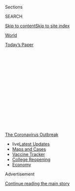 <div id="app">

<div>

<div>

<div>

<div class="NYTAppHideMasthead css-1q2w90k e1suatyy0">

<div class="section css-ui9rw0 e1suatyy2">

<div class="css-eph4ug er09x8g0">

<div class="css-6n7j50">

</div>

<span class="css-1dv1kvn">Sections</span>

<div class="css-10488qs">

<span class="css-1dv1kvn">SEARCH</span>

</div>

[Skip to content](#site-content)[Skip to site
index](#site-index)

</div>

<div id="masthead-section-label" class="css-1wr3we4 eaxe0e00">

[World](https://www.nytimes.com/section/world)

</div>

<div class="css-10698na e1huz5gh0">

</div>

</div>

<div id="masthead-bar-one" class="section hasLinks css-15hmgas e1csuq9d3">

<div class="css-uqyvli e1csuq9d0">

</div>

<div class="css-1uqjmks e1csuq9d1">

</div>

<div class="css-9e9ivx">

[](https://myaccount.nytimes.com/auth/login?response_type=cookie&client_id=vi)

</div>

<div class="css-1bvtpon e1csuq9d2">

[Today’s
Paper](https://www.nytimes.com/section/todayspaper)

</div>

</div>

</div>

</div>

<div data-aria-hidden="false">

<div id="site-content" data-role="main">

<div>

<div class="css-1aor85t" style="opacity:0.000000001;z-index:-1;visibility:hidden">

<div class="css-1hqnpie">

<div class="css-epjblv">

<span class="css-17xtcya">[World](/section/world)</span><span class="css-x15j1o">|</span><span class="css-fwqvlz">Coronavirus
Live Updates: As U.S. Considers Fall Classes, a Divide Emerges Between
Public and Private
Schools</span>

</div>

<div class="css-k008qs">

<div class="css-1iwv8en">

<span class="css-18z7m18"></span>

<div>

</div>

</div>

<span class="css-1n6z4y">https://nyti.ms/31pgRCi</span>

<div class="css-1705lsu">

<div class="css-4xjgmj">

<div class="css-4skfbu" data-role="toolbar" data-aria-label="Social Media Share buttons, Save button, and Comments Panel with current comment count" data-testid="share-tools">

  - 
  - 
  - 
  - 
    
    <div class="css-6n7j50">
    
    </div>

  - 
  - 

</div>

</div>

</div>

</div>

</div>

</div>

<div id="NYT_TOP_BANNER_REGION" class="css-13pd83m">

<div>

<div id="styln-prism-menu-1592847958612" class="section interactive-content interactive-size-medium css-1edisqu">

<div class="css-17ih8de interactive-body">

<div id="scroll-container" class="css-1gj85ro">

[<span class="styln-title-wrap"><span class="css-1pje3qr">The
Coronavirus</span><span class="css-1pje3qr">
Outbreak</span></span>](https://www.nytimes.com/news-event/coronavirus?action=click&pgtype=Article&state=default&region=TOP_BANNER&context=storylines_menu)

  - <span class="css-kqxiym" data-emphasize="true">live</span>[Latest
    Updates](https://www.nytimes.com/2020/08/04/world/coronavirus-cases.html?action=click&pgtype=Article&state=default&region=TOP_BANNER&context=storylines_menu)
  - [Maps and
    Cases](https://www.nytimes.com/interactive/2020/us/coronavirus-us-cases.html?action=click&pgtype=Article&state=default&region=TOP_BANNER&context=storylines_menu)
  - [Vaccine
    Tracker](https://www.nytimes.com/interactive/2020/science/coronavirus-vaccine-tracker.html?action=click&pgtype=Article&state=default&region=TOP_BANNER&context=storylines_menu)
  - [College
    Reopening](https://www.nytimes.com/2020/08/02/us/covid-college-reopening.html?action=click&pgtype=Article&state=default&region=TOP_BANNER&context=storylines_menu)
  - [Economy](https://www.nytimes.com/live/2020/08/04/business/stock-market-today-coronavirus?action=click&pgtype=Article&state=default&region=TOP_BANNER&context=storylines_menu)

</div>

</div>

</div>

</div>

</div>

<div id="top-wrapper" class="css-1sy8kpn">

<div id="top-slug" class="css-l9onyx">

Advertisement

</div>

[Continue reading the main
story](#after-top)

<div class="ad top-wrapper" style="text-align:center;height:100%;display:block;min-height:250px">

<div id="top" class="place-ad" data-position="top" data-size-key="top">

</div>

</div>

<div id="after-top">

</div>

</div>

<div id="sponsor-wrapper" class="css-1hyfx7x">

<div id="sponsor-slug" class="css-19vbshk">

Supported by

</div>

[Continue reading the main
story](#after-sponsor)

<div id="sponsor" class="ad sponsor-wrapper" style="text-align:center;height:100%;display:block">

</div>

<div id="after-sponsor">

</div>

</div>

<div class="css-14oxmzc edomiq20">

<div class="css-40v4b6">

<span class="css-sgss5">LIVE UPDATES</span>

</div>

<span>Updated </span>

<div class="css-ki347z">

<span class="css-1656jku">Aug. 4, 2020, 2:55 p.m.
ET</span><span class="css-xwx5dt"></span>

</div>

<span class="css-1dv1kvn" data-aria-live="polite">Aug. 4, 2020, 2:55
p.m.
ET</span>

</div>

<div class="css-1vkm6nb ehdk2mb0">

# Coronavirus Live Updates: As U.S. Considers Fall Classes, a Divide Emerges Between Public and Private Schools

</div>

Tens of millions of Americans have lost crucial jobless benefits, and
lawmakers still can’t seem to agree on a relief measure. Israel’s
troubled school reopenings could be a lesson for the U.S.

<div class="css-192lewg e1oheyly0">

Right Now

The inspector general overseeing the Treasury Department’s $500 billion
pandemic recovery fund released his first report to Congress since being
appointed by President Trump in
June.

</div>

<div class="section meteredContent css-1r7ky0e" name="articleBody" itemprop="articleBody">

<div class="css-19qgada">

### Here’s what you need to know:

  - [Public and private schools in Maryland and elsewhere are divided
    over in-person instruction.](#link-4825b93)
  - [N.Y.C.’s health commissioner resigns after clashing with the mayor
    over the virus.](#link-4d1eafa8)
  - [‘Long days, long nights’: Washington prepares for a prolonged fight
    over virus relief.](#link-6b644638)
  - [As Isaias makes landfall, the virus makes it trickier to shelter
    from the storm.](#link-5c0d6427)
  - [Trump addresses the death toll: ‘It is what it
    is.’](#link-76dff678)
  - [The W.H.O. cautions Russia on its vaccine rollout.](#link-27d0cbff)
  - [Two N.I.H. studies are recruiting patients to test possible
    Covid-19 treatments.](#link-86f22d6)

</div>

<div class="css-79elbk" data-testid="photoviewer-wrapper">

<div class="css-z3e15g" data-testid="photoviewer-wrapper-hidden">

</div>

<div class="css-1a48zt4 ehw59r15" data-testid="photoviewer-children">

![<span class="css-16f3y1r e13ogyst0" data-aria-hidden="true">Among the
private schools affected by Gov. Larry Hogan’s order is St. Andrew’s
Episcopal School in Potomac, Md., where Barron Trump, President Trump’s
youngest son, is
enrolled. </span><span class="css-cnj6d5 e1z0qqy90" itemprop="copyrightHolder"><span class="css-1ly73wi e1tej78p0">Credit...</span><span>Samuel
Corum for The New York
Times</span></span>](https://static01.nyt.com/images/2020/08/04/us/04virus-briefing-mdschools/merlin_172035453_a62b7a02-8ceb-457e-ab5d-c17c7edfcf33-articleLarge.jpg?quality=75&auto=webp&disable=upscale)

</div>

</div>

<div class="css-1fanzo5 StoryBodyCompanionColumn">

<div class="css-53u6y8">

education roundup

## 

<div id="link-4825b93" class="css-105iojl">

</div>

<div>

<span height="1"></span>

</div>

Public and private schools in Maryland and elsewhere are divided over
in-person instruction.

An emergency order [issued
Monday](https://twitter.com/GovLarryHogan/status/1290330304830246912) by
Gov. Larry Hogan of Maryland, which countermanded a Montgomery County
Health Department directive regarding school closures, has highlighted a
divide between public and private schools over reopening plans.

The county health department had instructed all private schools to
[start the year teaching
remotely](https://www.montgomerycountymd.gov/OPI/Resources/Files/pdf/2020/NonPublicSchools_07-31-20.pdf),
as every public school district in the Washington area has already
decided to do, including those in Montgomery County. Private schools
would not be allowed to begin in-person classes until after Oct. 1, the
order said.

But Mr. Hogan, a Republican, said on Monday that county health officers
didn’t have the authority to stop private schools from reopening,
[noting in his
statement](https://twitter.com/GovLarryHogan/status/1290330304830246912/photo/1)
that public school boards and superintendents have made individual
decisions with the help of local health officials and saying that
private institutions should be allowed to do the same.

“Private and parochial schools deserve the same opportunity and
flexibility to make reopening decisions based on public health
guidance,” Mr. Hogan said. “The blanket closure mandate imposed by
Montgomery County was overly broad and inconsistent with the powers
intended to be delegated to the county health officer.”

</div>

</div>

<div class="css-1fanzo5 StoryBodyCompanionColumn">

<div class="css-53u6y8">

A similar dynamic is [playing out in some other parts of the
country](https://www.nytimes.com/2020/07/16/upshot/coronavirus-school-reopening-private-public-gap.html),
where public schools are opening remotely while private schools are
planning in-person or various hybrid models.

Montgomery County, just outside the nation’s capital, is home to some of
the nation’s most prestigious private schools, attended by the children
of politicians, public officials and diplomats. They include St.
Andrew’s Episcopal School, attended by Barron Trump, the president’s
youngest child.

St. Andrew’s [has not yet
decided](https://www.saes.org/covid-19-information) whether it will
begin the school year with distance learning or a hybrid model. But some
other private schools in Maryland, including [Georgetown
Preparatory](https://www.gprep.org/about/news/~post/response-to-the-montgomery-county-health-departments-july-31-directive-20200803),
an all-male Jesuit school in North Bethesda, planned to let families
choose between online or in-person classes, and would have had to alter
those plans under the county order.

Other key education developments:

  - Students in **Mexico** will exclusively take classes broadcast on
    television or the radio when the school year begins later this
    month, in an effort to avoid further coronavirus outbreaks, the
    government announced on Monday. Schools will only reopen when
    authorities determine that new and active infections, which remain
    high across the nation, decline enough for a safe return to the
    classroom.

  - A [rash of positive
    cases](https://www.nytimes.com/2020/08/03/us/school-closing-coronavirus.html)
    during the first week of school in some **parts of the United
    States** foreshadows a stop-and-start year in which students and
    staff members may have to bounce between instruction in the
    classroom and remotely at home because of infections and
    quarantines.

  - **Israel** reopened schools in May, and within days [infections were
    reported](https://www.nytimes.com/2020/08/04/world/middleeast/coronavirus-israel-schools-reopen.html)
    at a Jerusalem high school. The virus rippled out to the students’
    homes and then to other schools and neighborhoods, ultimately
    infecting hundreds of students, teachers and relatives. Other
    outbreaks forced hundreds of schools to close, and across the
    country, tens of thousands of students and teachers were
    quarantined. As countries consider back-to-school strategies for the
    fall, the outbreaks there [illustrates the dangers of moving too
    precipitously](https://www.nytimes.com/2020/08/04/world/middleeast/coronavirus-israel-schools-reopen.html).

## 

<div id="link-4d1eafa8" class="css-105iojl">

</div>

<div>

<span height="1"></span>

</div>

N.Y.C.’s health commissioner resigns after clashing with the mayor over
the
virus.

</div>

</div>

<div class="css-79elbk" data-testid="photoviewer-wrapper">

<div class="css-z3e15g" data-testid="photoviewer-wrapper-hidden">

</div>

<div class="css-1a48zt4 ehw59r15" data-testid="photoviewer-children">

<div class="css-1xdhyk6 erfvjey0">

<span class="css-1ly73wi e1tej78p0">Image</span>

<div class="css-zjzyr8">

<div data-testid="lazyimage-container" style="height:257.77777777777777px">

</div>

</div>

</div>

<span class="css-16f3y1r e13ogyst0" data-aria-hidden="true">Dr. Oxiris
Barbot, New York City’s health commissioner, during a coronavirus
meeting in New York in March. She resigned on
Tuesday.</span><span class="css-cnj6d5 e1z0qqy90" itemprop="copyrightHolder"><span class="css-1ly73wi e1tej78p0">Credit...</span><span>Dave
Sanders for The New York Times</span></span>

</div>

</div>

<div class="css-1fanzo5 StoryBodyCompanionColumn">

<div class="css-53u6y8">

New York City’s health commissioner, Dr. Oxiris Barbot, [resigned on
Tuesday in protest over her “deep
disappointment”](https://www.nytimes.com/2020/08/04/nyregion/oxiris-barbot-health-commissioner-resigns.html)
with Mayor Bill de Blasio’s handling of the coronavirus outbreak and
subsequent efforts to keep the outbreak in check.

</div>

</div>

<div class="css-1fanzo5 StoryBodyCompanionColumn">

<div class="css-53u6y8">

Her departure came after [escalating
tensions](https://www.nytimes.com/2020/05/14/nyregion/coronavirus-de-blasio-mitchell-katz.html)
between City Hall and top Health Department officials, which began at
the start of the city’s outbreak in March, burst into public view.

“I leave my post today with deep disappointment that during the most
critical public health crisis in our lifetime, that the Health
Department’s incomparable disease control expertise was not used to the
degree it could have been,” she said in her resignation email sent to
Mr. de Blasio, a copy of which was shared with The New York Times.

“Our experts are world renowned for their epidemiology, surveillance and
response work. The city would be well served by having them at the
strategic center of the response not in the background.”

Dr. Barbot’s resignation could renew questions about Mr. de Blasio’s
handling of the response to the outbreak, which devastated the city in
the spring, killing more than 20,000 residents, even as it has largely
subsided in recent weeks. And it comes at a pivotal moment: Public
schools are scheduled to partially open next month, which could be
crucial for the city’s recovery, and fears are growing that the outbreak
could surge again when the weather cools.

The mayor had been faulted by public health experts, including some
within the Health Department, for not moving faster to close down
schools and businesses in March, when New York emerged as an epicenter
of the pandemic.

Public health officials have bristled at the mayor’s decision to strip
the Health Department of its responsibility for contact tracing and
[give it
instead](https://www.nytimes.com/2020/05/07/nyregion/coronavirus-contact-tracing-nyc.html)
to the public hospital system, known as Health + Hospitals. The Health
Department has performed such tracing for decades; the public hospitals
have not.

“It had been clear in recent days that it was time for a change,” Mr. de
Blasio said in a hastily called news conference. “We need an atmosphere
of unity. We need an atmosphere of common purpose.”

</div>

</div>

<div class="css-1fanzo5 StoryBodyCompanionColumn">

<div class="css-53u6y8">

The mayor moved quickly to replace Dr. Barbot, immediately announcing
the appointment of a new health commissioner, Dr. Dave A. Chokshi, a
former senior leader at Health + Hospitals.

</div>

</div>

<div>

</div>

<div class="css-1fanzo5 StoryBodyCompanionColumn">

<div class="css-53u6y8">

## 

<div id="link-6b644638" class="css-105iojl">

</div>

<div>

<span height="1"></span>

</div>

‘Long days, long nights’: Washington prepares for a prolonged fight over
virus
relief.

</div>

</div>

<div class="css-79elbk" data-testid="photoviewer-wrapper">

<div class="css-z3e15g" data-testid="photoviewer-wrapper-hidden">

</div>

<div class="css-1a48zt4 ehw59r15" data-testid="photoviewer-children">

<div class="css-1xdhyk6 erfvjey0">

<span class="css-1ly73wi e1tej78p0">Image</span>

<div class="css-zjzyr8">

<div data-testid="lazyimage-container" style="height:257.77777777777777px">

</div>

</div>

</div>

<span class="css-16f3y1r e13ogyst0" data-aria-hidden="true">Treasury
Secretary Steven Mnuchin, left, and Mark Meadows, the White House chief
of staff, on Capitol Hill last week. The two will meet with
Congressional leaders again on Tuesday to work on the coronavirus relief
package.</span><span class="css-cnj6d5 e1z0qqy90" itemprop="copyrightHolder"><span class="css-1ly73wi e1tej78p0">Credit...</span><span>Erin
Scott/Reuters</span></span>

</div>

</div>

<div class="css-1fanzo5 StoryBodyCompanionColumn">

<div class="css-53u6y8">

Negotiators on Tuesday are set to reconvene on Capitol Hill to continue
hammering out differences over a coronavirus relief package, with top
Trump administration officials scheduled to return for [another meeting
with congressional
Democrats](https://www.nytimes.com/2020/08/02/us/politics/coronavirus-jobless-aid.html).

Treasury Secretary Steven Mnuchin and Mark Meadows, the White House
chief of staff, will meet with Speaker Nancy Pelosi of California and
Senator Chuck Schumer of New York, the minority leader. Mr. Mnuchin and
Mr. Meadows will also join Senate Republicans for a closed-door policy
lunch.

The Senate is scheduled to take a monthlong recess at the end of the
week, but it is unclear if lawmakers will leave Washington without a
deal. Tens of millions of Americans have lost crucial [unemployment
benefits](https://www.nytimes.com/2020/07/30/business/unemployment-payments-change.html)
as well as a [federal moratorium on
evictions](https://www.nytimes.com/2020/07/23/business/evictions-moratorium-cares-act.html),
and economists warn that permanent damage could be wrought on the
economy without action.

“I’ve never been a gambler,” said Senator Lisa Murkowski, Republican of
Alaska, when asked about the prospect of a deal before the end of the
week. “But if I were a gambler, I’d say we need to have some long days,
long nights. Work hard.”

</div>

</div>

<div class="css-1fanzo5 StoryBodyCompanionColumn">

<div class="css-53u6y8">

White House officials and Democratic leaders reported some progress over
the weekend, but there are still [substantial
differences](https://www.nytimes.com/2020/08/02/us/politics/coronavirus-jobless-aid.html).
Democrats are proposing a $3 trillion rescue plan that would include
restoring $600-per-week jobless aid payments that expired on Friday and
extending them through January, while Republicans are pushing a $1
trillion package that would reduce those payments substantially.

President Trump on Monday raised the idea of using an executive order to
address the moratorium on evictions, while also hurling insults at
Democratic leaders who were meeting with his top advisers in search of a
compromise. But he [has been notably absent from the
negotiations](https://www.nytimes.com/2020/08/03/us/politics/congress-jobless-aid-talks-trump.html)
themselves.

Mr. Trump accused Democrats of being focused on getting “bailout money”
for states controlled by Democrats, and unconcerned with extending
unemployment benefits.

Democrats have proposed providing more than $900 billion to strapped
states and cities whose budgets have been decimated, but it is
Republicans who have proposed slashing the jobless aid. Democrats have
refused to do so, cementing the stalemate.

Fueling an already complicated impasse, outside advisers are also trying
to get the president to bypass Congress and unilaterally impose a
[temporary payroll tax cut, an idea that Mr. Trump has
championed](https://www.nytimes.com/2020/07/23/business/payroll-tax-cut-trump-recession.html)
but that his negotiators dropped amid opposition from both parties.

Congressional staff and lobbyists who are engaged in discussions said on
Monday that the talks between administration officials and Ms. Pelosi
and Mr. Schumer had essentially frozen negotiations between top
Democrats and Republicans on key committees who would have to hammer out
the details of any deal.

</div>

</div>

<div class="css-1fanzo5 StoryBodyCompanionColumn">

<div class="css-53u6y8">

That could leave the parties little time to flesh out any compromises
over additional aid to businesses or individuals, yielding a plan that
mostly consists of re-upping existing aid programs like the Paycheck
Protection Program and direct payments to
individuals.

</div>

</div>

<div>

</div>

<div id="virus-dashboard-promo-article" class="section interactive-content interactive-size-scoop css-174j8de" data-id="100000007209771">

<div class="css-17ih8de interactive-body" data-sourceid="100000007209771">

<div id="g-2020-03-16-coronavirus-maps-embed" class="g-story g-freebird g-max-limit" data-prd-dropzone-below-masthead="100000006938224" data-preview-slug="2020-03-16-coronavirus-maps">

<div class="g-asset g-svelte g-article-embed-dashboard" style="max-width: 1200px">

<div class="g-svelte" data-component="1">

<div class="dashboard svelte-1o1rjf3">

## [Tracking the Coronavirus ›](https://www.nytimes.com/interactive/2020/us/coronavirus-us-cases.html)

<div class="grid svelte-1o1rjf3">

<div class="section svelte-1o1rjf3">

[](https://www.nytimes.com/interactive/2020/us/coronavirus-us-cases.html)

<table>
<colgroup>
<col style="width: 25%" />
<col style="width: 25%" />
<col style="width: 25%" />
<col style="width: 25%" />
</colgroup>
<thead>
<tr class="header">
<th><strong>United States ›</strong></th>
<th>On Aug. 3</th>
<th>14-day<br />
change</th>
<th>Trend</th>
</tr>
</thead>
<tbody>
<tr class="odd">
<td>New cases</td>
<td>47,832</td>
<td>-9%</td>
<td><div class="chart-container svelte-m2fyje" style="color: #cc0000">

</div></td>
</tr>
<tr class="even">
<td>New deaths</td>
<td>602</td>
<td>+36%</td>
<td><div class="chart-container svelte-m2fyje" style="color: #333">

</div></td>
</tr>
</tbody>
</table>

</div>

<div class="section svelte-1o1rjf3">

<div class="rising">

### Where cases are **rising** fastest

<div class="state-grid svelte-sxbviw">

[](https://www.nytimes.com/interactive/2020/us/hawaii-coronavirus-cases.html)

<div class="chart-container svelte-sxbviw">

</div>

Hawaii
[](https://www.nytimes.com/interactive/2020/us/rhode-island-coronavirus-cases.html)

<div class="chart-container svelte-sxbviw">

</div>

R.I.
[](https://www.nytimes.com/interactive/2020/us/new-jersey-coronavirus-cases.html)

<div class="chart-container svelte-sxbviw">

</div>

N.J.
[](https://www.nytimes.com/interactive/2020/us/alaska-coronavirus-cases.html)

<div class="chart-container svelte-sxbviw">

</div>

Alaska
[](https://www.nytimes.com/interactive/2020/us/nebraska-coronavirus-cases.html)

<div class="chart-container svelte-sxbviw">

</div>

Neb.
[](https://www.nytimes.com/interactive/2020/us/missouri-coronavirus-cases.html)

<div class="chart-container svelte-sxbviw">

</div>

Mo.
[](https://www.nytimes.com/interactive/2020/us/massachusetts-coronavirus-cases.html)

<div class="chart-container svelte-sxbviw">

</div>

Mass.
[](https://www.nytimes.com/interactive/2020/us/south-dakota-coronavirus-cases.html)

<div class="chart-container svelte-sxbviw">

</div>

S.D.
[](https://www.nytimes.com/interactive/2020/us/puerto-rico-coronavirus-cases.html)

<div class="chart-container svelte-sxbviw">

</div>

P.R.
[](https://www.nytimes.com/interactive/2020/us/illinois-coronavirus-cases.html)

<div class="chart-container svelte-sxbviw">

</div>

Ill.
[](https://www.nytimes.com/interactive/2020/us/oklahoma-coronavirus-cases.html)

<div class="chart-container svelte-sxbviw">

</div>

Okla.
[](https://www.nytimes.com/interactive/2020/us/maryland-coronavirus-cases.html)

<div class="chart-container svelte-sxbviw">

</div>

Md.

</div>

</div>

</div>

<div class="section svelte-1o1rjf3">

<div class="maps svelte-2bdny">

[](https://www.nytimes.com/interactive/2020/us/coronavirus-us-cases.html)

### U.S. hot spots ›

![US coronavirus
cases](https://static01.nyt.com/newsgraphics/2020/03/16/coronavirus-maps/b0d73d23a7cc6fac169d2f3bc174cccb1e3b3ad7/images/orphan_usa-threeByTwoSmallAt2X.png)
[](https://www.nytimes.com/interactive/2020/world/coronavirus-maps.html)

### Worldwide ›

![Worldwide coronavirus
cases](https://static01.nyt.com/newsgraphics/2020/03/16/coronavirus-maps/b0d73d23a7cc6fac169d2f3bc174cccb1e3b3ad7/images/orphan_world-threeByTwoSmallAt2X.png)

</div>

</div>

</div>

</div>

</div>

</div>

</div>

</div>

</div>

<div class="css-1fanzo5 StoryBodyCompanionColumn">

<div class="css-53u6y8">

## 

<div id="link-5c0d6427" class="css-105iojl">

</div>

<div>

<span height="1"></span>

</div>

As Isaias makes landfall, the virus makes it trickier to shelter from
the
storm.

</div>

</div>

<div class="css-79elbk" data-testid="photoviewer-wrapper">

<div class="css-z3e15g" data-testid="photoviewer-wrapper-hidden">

</div>

<div class="css-1a48zt4 ehw59r15" data-testid="photoviewer-children">

<div class="css-1xdhyk6 erfvjey0">

<span class="css-1ly73wi e1tej78p0">Image</span>

<div class="css-zjzyr8">

<div data-testid="lazyimage-container" style="height:257.77777777777777px">

</div>

</div>

</div>

<span class="css-16f3y1r e13ogyst0" data-aria-hidden="true"> Damage in
Southport, N.C., on Tuesday as Hurricane Isaias moved through the
state.</span><span class="css-cnj6d5 e1z0qqy90" itemprop="copyrightHolder"><span class="css-1ly73wi e1tej78p0">Credit...</span><span>Gerry
Broome/Associated Press</span></span>

</div>

</div>

<div class="css-1fanzo5 StoryBodyCompanionColumn">

<div class="css-53u6y8">

Storm shelters in North Carolina, [where Hurricane Isaias made landfall
late
Monday](https://www.nytimes.com/2020/08/04/us/isaias-storm-updates.html),
prepared to deal with a dual threat from severe weather and the virus by
screening for symptoms of the virus and socially distancing people who
took shelter.

“Our state has weathered our fair share of storms in recent years,” Gov.
Roy Cooper said over the weekend. “We know how to plan, prepare and
respond when it’s over. Nothing about that has changed, but this time,
we’re going to have to do it with a mask on.”

The state’s Department of Public Safety also urged residents to bring
their own blankets and bedding, and asked people to stay at motels or
with relatives if possible. Shelters will serve meals in sealed
containers rather than in typical serving lines.

Gov. Philip D. Murphy of New Jersey also urged residents to take
shelter, but not to break social-distancing guidelines by staying with
large groups of friends or relatives.

</div>

</div>

<div class="css-1fanzo5 StoryBodyCompanionColumn">

<div class="css-53u6y8">

“I’m not a fan of hurricane parties,” Mr. Murphy said on Monday,
referring to the events that became something of a tradition in Florida
during minor storms. “If it’s a hurricane party, you’re inside. It just
doesn’t make sense, folks. It doesn’t end well. And we know that.”

The storm made landfall on Monday night in Ocean Isle Beach, N.C., as a
Category 1 hurricane, but weakened as it pushed through North Carolina
and into Virginia on Tuesday morning. Still, forecasters warn that
Isaias will bring powerful winds and heavy rains as it continues moving
north toward New York and New Jersey and into New England.

</div>

</div>

<div>

</div>

<div class="css-1fanzo5 StoryBodyCompanionColumn">

<div class="css-53u6y8">

## 

<div id="link-76dff678" class="css-105iojl">

</div>

<div>

<span height="1"></span>

</div>

Trump addresses the death toll: ‘It is what it is.’

</div>

</div>

<div class="css-cfo9c3">

</div>

<div class="css-1fanzo5 StoryBodyCompanionColumn">

<div class="css-53u6y8">

A day before the United States surpassed [150,000 deaths from the
coronavirus](https://www.nytimes.com/2020/07/29/us/coronavirus-deaths-150000.html),
President Trump appeared resigned to the toll, saying in an interview,
“It is what it is.”

“They are dying. That’s true,” Mr. Trump told [Axios in an
interview](https://www.axios.com/full-axios-hbo-interview-donald-trump-cd5a67e1-6ba1-46c8-bb3d-8717ab9f3cc5.html)
recorded on July 28 and released in its entirety on Monday. “It is what
it is. But that doesn’t mean we aren’t doing everything we can. It’s
under control as much as you can control it.”

The president’s critics say he could have done much more to keep the
virus from spreading to the extent it has, including encouraging states
to be more cautious in reopening instead of encouraging them.

</div>

</div>

<div class="css-1fanzo5 StoryBodyCompanionColumn">

<div class="css-53u6y8">

The country’s death toll, currently nearly 156,000, is far from the
total of “75, 80 to 100,000” deaths that [Mr. Trump predicted in early
May](https://www.nytimes.com/2020/05/03/us/politics/trump-coronavirus.html)
when he credited himself with preventing the toll from being worse.

Even after his predictions proved wrong, Mr. Trump has continued to
credit himself for the United States not being even worse off.

“One person’s too much,” Mr. Trump told Axios. ”And those people that
really understand it, that really understand it, they said it’s an
incredible job that we’ve done.”

</div>

</div>

<div>

</div>

<div class="css-1fanzo5 StoryBodyCompanionColumn">

<div class="css-53u6y8">

## 

<div id="link-27d0cbff" class="css-105iojl">

</div>

<div>

<span height="1"></span>

</div>

The W.H.O. cautions Russia on its vaccine
rollout.

</div>

</div>

<div class="css-79elbk" data-testid="photoviewer-wrapper">

<div class="css-z3e15g" data-testid="photoviewer-wrapper-hidden">

</div>

<div class="css-1a48zt4 ehw59r15" data-testid="photoviewer-children">

<div class="css-1xdhyk6 erfvjey0">

<span class="css-1ly73wi e1tej78p0">Image</span>

<div class="css-zjzyr8">

<div data-testid="lazyimage-container" style="height:257.77777777777777px">

</div>

</div>

</div>

<span class="css-16f3y1r e13ogyst0" data-aria-hidden="true">Work on a
coronavirus vaccine at a laboratory in St. Petersburg, Russia, in June.
Moscow’s aggressive timeline for vaccinating its population has raised
safety
concerns. </span><span class="css-cnj6d5 e1z0qqy90" itemprop="copyrightHolder"><span class="css-1ly73wi e1tej78p0">Credit...</span><span>Anton
Vaganov/Reuters</span></span>

</div>

</div>

<div class="css-1fanzo5 StoryBodyCompanionColumn">

<div class="css-53u6y8">

The World Health Organization on Tuesday urged Russia to follow
established guidelines for producing safe and effective vaccines, after
Moscow announced that it would begin widespread vaccination of its
population in October with a vaccine that had not yet been fully tested
in clinical trials.

Amid a global race to develop the first effective coronavirus vaccine,
experts have raised concerns about cutting corners in research and
putting people at risk with an unsafe product. Last week Dr. Anthony
Fauci, director of the National Institute of Allergy and Infectious
Diseases in the United States, warned Congress about programs like
Russia’s that are not transparent.

</div>

</div>

<div class="css-1fanzo5 StoryBodyCompanionColumn">

<div class="css-53u6y8">

“I do hope that the Chinese and the Russians are actually testing the
vaccine before they are administering the vaccine to anyone,” Dr. Fauci
said at hearing.

Russia is moving ahead with several prototypes, its officials said, and
at least one effort, developed by the Gamaleya Institute in Moscow, has
reached advanced stages of testing. The vaccine candidate is similar to
one developed by Oxford University and AstraZeneca, using modified
viruses that typically cause mild colds in humans.

Russia said it will start so-called Phase III trials of the vaccine this
month. In Phase III, trials test for effectiveness in humans, after
testing in animals. It is the last stage before approval, allowing
widespread use.

The candidate vaccine reportedly has been tested to some extent on
soldiers, and the Russian defense ministry said those soldiers all had
volunteered. The institute’s director said on Russian television that he
himself had also tried the vaccine before it finished testing in
monkeys.

## 

<div id="link-86f22d6" class="css-105iojl">

</div>

<div>

<span height="1"></span>

</div>

Two N.I.H. studies are recruiting patients to test possible Covid-19
treatments.

The National Institutes of Health announced Tuesday the launch of a key
second, phase of clinical trials for an antibody treatment **** to help
patients early in the course of Covid-19.

The two studies, which are now recruiting patients, are testing drugs
called monoclonal antibodies produced by Eli Lilly and its partner,
Abcellera Biologics in Vancouver. Researchers hope to have results in
October or November.

The process began in March, and has progressed at “record speed,” said
Daniel Skovronsky, chief scientific officer at Eli Lilly. Two and a half
months later, the company began safety tests in humans, “surely a record
speed,” he said.

</div>

</div>

<div class="css-1fanzo5 StoryBodyCompanionColumn">

<div class="css-53u6y8">

The first study, dubbed ACTIV 2, will start with 220 Covid-19 patients
who are ill but not hospitalized. Half will receive the antibodies and
half a placebo infusion. If there are signs the drug is helping, the
trial will expand to a total of 2,000 patients with the hope that the
drug reduces the duration of symptoms and speeds the time it takes for
the virus to be undetectable in the patients’ upper respiratory tracts.

The second study, ACTIV 3, will begin with 300 patients who are
hospitalized but not gravely ill who have had symptoms for 10 days or
less, though patients with virus-caused organ damage are excluded. Half
of the patients will receive a placebo infusion. If the drug appears
helpful, the study will move on to 1,000 individuals.

The antibodies used in these trials were produced from serum from a
Washington patient who was one of the first people to recover from
Covid-19. Researchers at Abcellera selected this antibody from many in
the patient’s blood because it was most effective at blocking the virus.

Without knowing if the drug will be beneficial, Eli Lilly is preparing
to meet a goal of having 100,000 doses by the end of the year, Dr.
Skovronsky said.

As these clinical trials progress, the researchers may add other
treatments as well.

## 

<div id="link-31e70709" class="css-105iojl">

</div>

<div>

<span height="1"></span>

</div>

What Lockdown 2.0 looks like: Harsher rules and deeper
confusion.

</div>

</div>

<div class="css-79elbk" data-testid="photoviewer-wrapper">

<div class="css-z3e15g" data-testid="photoviewer-wrapper-hidden">

</div>

<div class="css-1a48zt4 ehw59r15" data-testid="photoviewer-children">

<div class="css-1xdhyk6 erfvjey0">

<span class="css-1ly73wi e1tej78p0">Image</span>

<div class="css-zjzyr8">

<div data-testid="lazyimage-container" style="height:225.55555555555557px">

</div>

</div>

</div>

<span class="css-16f3y1r e13ogyst0" data-aria-hidden="true">Police
officers and soldiers on patrol at a popular running track in Melbourne,
Australia on Tuesday. The city has become a confounding matrix of hefty
fines for disobeying strict lockdown
rules.</span><span class="css-cnj6d5 e1z0qqy90" itemprop="copyrightHolder"><span class="css-1ly73wi e1tej78p0">Credit...</span><span>William
West/Agence France-Presse — Getty Images</span></span>

</div>

</div>

<div class="css-1fanzo5 StoryBodyCompanionColumn">

<div class="css-53u6y8">

Australia’s second-largest city, Melbourne [has imposed some of the
toughest restrictions in the
world](https://www.nytimes.com/2020/08/04/world/australia/coronavirus-melbourne-lockdown.html)
as it grapples with a spiraling coronavirus outbreak in a country that
once thought it had the pandemic beat.

But as officials cast about for ways to break the chain of infections,
the city has become a confounding matrix of hefty fines for
disobedience, minor exceptions for everything from romantic partners to
home building, and endless versions of the question: So, wait, can I
\_\_\_\_?

</div>

</div>

<div class="css-1fanzo5 StoryBodyCompanionColumn">

<div class="css-53u6y8">

Restaurant owners are wondering about food delivery after an 8 p.m.
curfew began on Sunday. Teenagers are asking if their boyfriends and
girlfriends count as essential partners. Can animal shelter volunteers
walk dogs at night? Are house cleaners essential for those struggling
with their mental health? Can the virus-tested exercise outside?

“This is such a weird, scary, bizarro time that we live in,” said
Tessethia Von Tessle Roberts, 25, a student in Melbourne who admits to
having hit a breaking point a few days ago, when her washing machine
broke.

“Our health care workers are hustling around the clock to keep us
alive,” she said. “Our politicians are as scared as we are, but they
have to pretend like they have a better idea than we do of what’s going
to happen next.”

Pandemic lockdowns, never easy, are getting ever more confusing and
contentious as they evolve in the face of second and third rounds of
outbreaks that have exhausted both officials and residents. With success
against the virus as fleeting as the breeze, the new waves of
restrictions feel to many like a bombing raid that just won’t end.

</div>

</div>

<div>

</div>

<div class="css-1fanzo5 StoryBodyCompanionColumn">

<div class="css-53u6y8">

U.S. ROUNDUP

## 

<div id="link-6031871d" class="css-105iojl">

</div>

<div>

<span height="1"></span>

</div>

The virus reaches the last untouched corner of
California.

</div>

</div>

<div class="css-79elbk" data-testid="photoviewer-wrapper">

<div class="css-z3e15g" data-testid="photoviewer-wrapper-hidden">

</div>

<div class="css-1a48zt4 ehw59r15" data-testid="photoviewer-children">

<div class="css-1xdhyk6 erfvjey0">

<span class="css-1ly73wi e1tej78p0">Image</span>

<div class="css-zjzyr8">

<div data-testid="lazyimage-container" style="height:264.22222222222223px">

</div>

</div>

</div>

<span class="css-16f3y1r e13ogyst0" data-aria-hidden="true">When Modoc
County reported its first two coronavirus cases last week, officials
asked to hear from any residents who had been to a bar recently. An
owner of the Brass Rail in Alturas said one of the new cases was a
waitress at the
bar.</span><span class="css-cnj6d5 e1z0qqy90" itemprop="copyrightHolder"><span class="css-1ly73wi e1tej78p0">Credit...</span><span>Scott
Sonner/Associated Press</span></span>

</div>

</div>

<div class="css-1fanzo5 StoryBodyCompanionColumn">

<div class="css-53u6y8">

In rural Modoc County, Calif., population 8,800, social distancing was a
way of life well before the virus. The county seat, Alturas, has just
one blinking red traffic signal. And for five months, officials hoped
that the county’s isolation in the northeastern corner of the state
would spare it.

</div>

</div>

<div class="css-1fanzo5 StoryBodyCompanionColumn">

<div class="css-53u6y8">

But the virus finally reached Modoc, the last county in the state
without a confirmed case, when a couple in Alturas tested positive last
week.

The county has not named the two people who contracted the virus, but
Jodie Larranaga, an owner of the Brass Rail bar and restaurant, said it
was a waitress who worked at the bar and her husband. She said the
couple had recently returned from a family vacation in Fresno.

The county Health Department put out a request on Tuesday for anyone who
had visited a bar in the previous two weeks to call a hotline. But Ms.
Larranaga said that the department was not casting the net wide enough.
“This couple has been all over the place,” she said. “They were all
around town.”

Most people still go maskless when they shop in Alturas, despite a
statewide order to wear masks in public places — an order that the
county sheriff refuses to enforce.

Juan Ledezma, the owner of a thrift store in Alturas, estimated that 20
percent of customers come in with a mask on. “I don’t ask them to do it
because they might get offended,” he said.

## 

<div id="link-536e9d69" class="css-105iojl">

</div>

<div>

<span height="1"></span>

</div>

Caterers rush to adjust as most events are canceled or severely scaled
down.<span class="css-8l6xbc evw5hdy0">
</span>

</div>

</div>

<div class="css-79elbk" data-testid="photoviewer-wrapper">

<div class="css-z3e15g" data-testid="photoviewer-wrapper-hidden">

</div>

<div class="css-1a48zt4 ehw59r15" data-testid="photoviewer-children">

<div class="css-1xdhyk6 erfvjey0">

<span class="css-1ly73wi e1tej78p0">Image</span>

<div class="css-zjzyr8">

<div data-testid="lazyimage-container" style="height:257.77777777777777px">

</div>

</div>

</div>

<span class="css-16f3y1r e13ogyst0" data-aria-hidden="true">David
Cingari picks up an order for his pop-up restaurant in Stamford, CT last
month.</span><span class="css-cnj6d5 e1z0qqy90" itemprop="copyrightHolder"><span class="css-1ly73wi e1tej78p0">Credit...</span><span>Amr
Alfiky/The New York Times</span></span>

</div>

</div>

<div class="css-1fanzo5 StoryBodyCompanionColumn">

<div class="css-53u6y8">

The pandemic has the nation’s caterers — roughly 12,000 individuals or
companies with annual revenues of more than $60 billion — reeling. Many
say they [expect their business to be down between 80 and 90 percent
this
year](https://www.nytimes.com/2020/08/04/business/coronavirus-struggling-caterers.html).

</div>

</div>

<div class="css-1fanzo5 StoryBodyCompanionColumn">

<div class="css-53u6y8">

Corporate cafeterias that they provide food and staff to remain closed.
Events like graduation and anniversary parties, bar mitzvahs, charity
dinners and weddings have been canceled or pushed into next year.

And the ones that took place were on a decidedly smaller scale. “We did
one 50-person wedding,” said David Cingari of David’s Soundview Catering
in Stamford, Conn. “It was a clambake in the backyard. That was supposed
to be a 250-person wedding.”

On a recent Saturday, he was dashing about at a pop-up restaurant he
opened in mid-June, serving lobster rolls, blackened mahi-mahi tacos and
smashburgers alongside cocktails like the Painkiller to socially
distanced diners.

He made about $600, far from the roughly $6,600 that a 210-person
wedding (petite lobster rolls on toasted brioche, coconut shrimp with
mango aioli) and a bar mitzvah party for 180 (torched s’mores and a
chocolate fountain) planned for that day, pre-pandemic, would have
brought in.

The collapse of the catering industry this year also directly affects
bartenders, wait staff and others who typically work these events as
part-time employees.

The industry — a collection of large corporations like Aramark and
Compass Group and thousands of smaller companies owned by individuals —
is not tracking how many caterers have permanently closed because of the
pandemic, but they say it will happen.

And while caterers say they are taking a financial beating, many feel
better situated than those in the restaurant business. Instead of paying
often expensive rent in desirable locations like most restaurants,
caterers typically pay less for large kitchens that can be off the
beaten track.

</div>

</div>

<div>

</div>

<div class="css-1fanzo5 StoryBodyCompanionColumn">

<div class="css-53u6y8">

## 

<div id="link-3bc78c4" class="css-105iojl">

</div>

<div>

<span height="1"></span>

</div>

The deadline for the 2020 census has been moved up by a
month.

</div>

</div>

<div class="css-79elbk" data-testid="photoviewer-wrapper">

<div class="css-z3e15g" data-testid="photoviewer-wrapper-hidden">

</div>

<div class="css-1a48zt4 ehw59r15" data-testid="photoviewer-children">

<div class="css-1xdhyk6 erfvjey0">

<span class="css-1ly73wi e1tej78p0">Image</span>

<div class="css-zjzyr8">

<div data-testid="lazyimage-container" style="height:257.77777777777777px">

</div>

</div>

</div>

<span class="css-16f3y1r e13ogyst0" data-aria-hidden="true">Census data
is used to divvy up trillions of dollars in federal
aid.</span><span class="css-cnj6d5 e1z0qqy90" itemprop="copyrightHolder"><span class="css-1ly73wi e1tej78p0">Credit...</span><span>Gabriele
Holtermann/Sipa, via Associated Press</span></span>

</div>

</div>

<div class="css-1fanzo5 StoryBodyCompanionColumn">

<div class="css-53u6y8">

Counting for the 2020 census will end on Sept. 30, a month earlier than
previously scheduled, the Census Bureau said in a statement on Monday.

The census is constitutionally required to count all residents of the
United States every 10 years, but the 2020 effort [has faltered amid the
pandemic](https://www.nytimes.com/2020/04/18/us/coronavirus-census.html).
In recent weeks, the Trump administration and Senate Republicans
appeared to signal that they [wanted the census finished well ahead of
schedule](https://www.nytimes.com/2020/07/28/us/trump-census.html).

Census data is enormously important. It is used to reapportion all 435
House seats and thousands of state and local districts, as well as to
divvy up trillions of dollars in federal aid.

“Under this plan, the Census Bureau intends to meet a similar level of
household responses as collected in prior censuses, including outreach
to hard-to-count communities,” the Census Bureau said in its
[statement](https://www.census.gov/newsroom/press-releases/2020/delivering-complete-accurate-count.html).

Critics said the move was pushed by the White House and motivated by
partisanship.

“We’re dealing with a census that’s been really challenged by Covid-19,”
said Vanita Gupta, a former head of the Justice Department’s civil
rights division who is now the [president of the Leadership Conference
on Civil and Human
Rights](https://civilrights.org/about/our-staff/vanita-gupta/). “And in
the middle of this pandemic, the administration has tried to sabotage
the census for partisan gain, to move its anti-immigrant agenda and to
silence communities of color.”

</div>

</div>

<div class="css-1fanzo5 StoryBodyCompanionColumn">

<div class="css-53u6y8">

She added that rural communities could be badly hurt by an undercount.

On Monday night, the White House referred questions to the Commerce
Department, which oversees the Census Bureau. It did not immediately
respond to a request for comment.

</div>

</div>

<div>

</div>

<div class="css-1fanzo5 StoryBodyCompanionColumn">

<div class="css-53u6y8">

## 

<div id="link-609cc7cc" class="css-105iojl">

</div>

<div>

<span height="1"></span>

</div>

A reporter offers a glimpse inside the N.B.A.
bubble.

</div>

</div>

<div class="css-79elbk" data-testid="photoviewer-wrapper">

<div class="css-z3e15g" data-testid="photoviewer-wrapper-hidden">

</div>

<div class="css-1a48zt4 ehw59r15" data-testid="photoviewer-children">

<div class="css-1xdhyk6 erfvjey0">

<span class="css-1ly73wi e1tej78p0">Image</span>

<div class="css-zjzyr8">

<div data-testid="lazyimage-container" style="height:288.06666666666666px">

</div>

</div>

</div>

<span class="css-cnj6d5 e1z0qqy90" itemprop="copyrightHolder"><span class="css-1ly73wi e1tej78p0">Credit...</span><span>Illustration
by The New York Times; Getty Images</span></span>

</div>

</div>

<div class="css-1fanzo5 StoryBodyCompanionColumn">

<div class="css-53u6y8">

The Times’s Marc Stein has covered pro basketball for almost 30 years,
but he says he has seen nothing like [life inside the league’s so-called
bubble](https://www.nytimes.com/interactive/2020/08/04/sports/nba-bubble-coronavirus.html)
at Walt Disney World in Florida:

> Every day in the bubble starts the same for reporters. We record our
> temperature and oxygen saturation readings via a league-sanctioned app
> to receive access at checkpoints within the bubble.
> 
> Then we head to the testing room, with access set aside exclusively
> for reporters in the 9 a.m. hour, to receive three shallow throat
> swabs and one shallow swab of each nostril — daily.
> 
> There is no guarantee that the N.B.A. can continue to keep the
> coronavirus from infiltrating this first-of-a-kind village that houses
> 22 teams.
> 
> But it already seems clear that the bubble approach was the only
> approach that had any shot in 2020.

</div>

</div>

<div>

</div>

<div>

</div>

<div class="css-1fanzo5 StoryBodyCompanionColumn">

<div class="css-53u6y8">

Reporting was contributed by Livia Albeck-Ripka, Pam Belluck, Emma
Bubola, Ben Carey, Damien Cave, Emily Cochrane, Michael Gold, J. David
Goodman, Maggie Haberman, Mike Ives, Isabel Kershner, Gina Kolata,
Giulia McDonnell Nieto del Rio, Marc Stein, Eileen Sullivan, Jim
Tankersley, Michael Wines, Will Wright and Karen Zraick.

</div>

</div>

<div>

</div>

</div>

<div>

</div>

<div>

</div>

<div>

</div>

<div>

<div id="bottom-wrapper" class="css-1ede5it">

<div id="bottom-slug" class="css-l9onyx">

Advertisement

</div>

[Continue reading the main
story](#after-bottom)

<div id="bottom" class="ad bottom-wrapper" style="text-align:center;height:100%;display:block;min-height:90px">

</div>

<div id="after-bottom">

</div>

</div>

</div>

</div>

</div>

## Site Index

<div>

</div>

## Site Information Navigation

  - [© <span>2020</span> <span>The New York Times
    Company</span>](https://help.nytimes.com/hc/en-us/articles/115014792127-Copyright-notice)

<!-- end list -->

  - [NYTCo](https://www.nytco.com/)
  - [Contact
    Us](https://help.nytimes.com/hc/en-us/articles/115015385887-Contact-Us)
  - [Work with us](https://www.nytco.com/careers/)
  - [Advertise](https://nytmediakit.com/)
  - [T Brand Studio](http://www.tbrandstudio.com/)
  - [Your Ad
    Choices](https://www.nytimes.com/privacy/cookie-policy#how-do-i-manage-trackers)
  - [Privacy](https://www.nytimes.com/privacy)
  - [Terms of
    Service](https://help.nytimes.com/hc/en-us/articles/115014893428-Terms-of-service)
  - [Terms of
    Sale](https://help.nytimes.com/hc/en-us/articles/115014893968-Terms-of-sale)
  - [Site
    Map](https://spiderbites.nytimes.com)
  - [Help](https://help.nytimes.com/hc/en-us)
  - [Subscriptions](https://www.nytimes.com/subscription?campaignId=37WXW)

</div>

</div>

</div>

</div>
